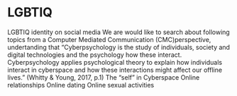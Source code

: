 # LGBTIQ
LGBTIQ identity on social media 
We are would like to search about following topics from a Computer Mediated Communication (CMC)perspective, undertanding that “Cyberpsychology is the study of individuals, society and digital technologies and the psychology how these interact. Cyberpsychology applies psychological theory to explain how individuals interact in cyberspace and how these interactions might affect our offline lives.” (Whitty & Young, 2017, p.1) 
The “self” in Cyberspace
Online relationships
Online dating
Online sexual activities
